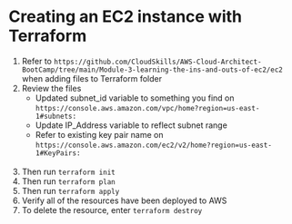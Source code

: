 # Creating an EC2 instance with Terraform

1. Refer to `https://github.com/CloudSkills/AWS-Cloud-Architect-BootCamp/tree/main/Module-3-learning-the-ins-and-outs-of-ec2/ec2` when adding files to Terraform folder
2. Review the files
    - Updated subnet_id variable to something you find on `https://console.aws.amazon.com/vpc/home?region=us-east-1#subnets:`
    - Update IP_Address variable to reflect subnet range
    - Refer to existing key pair name on `https://console.aws.amazon.com/ec2/v2/home?region=us-east-1#KeyPairs:`
    <br>
3. Then run `terraform init`
4. Then run `terraform plan`
5. Then run `terraform apply`
6. Verify all of the resources have been deployed to AWS
7. To delete the resource, enter `terraform destroy`